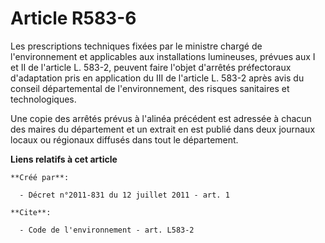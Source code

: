 # Article R583-6

Les prescriptions techniques fixées par le ministre chargé de l'environnement et applicables aux installations lumineuses,
prévues aux I et II de l'article L. 583-2, peuvent faire l'objet d'arrêtés préfectoraux d'adaptation pris en application du
III de l'article L. 583-2 après avis du conseil départemental de l'environnement, des risques sanitaires et technologiques. 

Une copie des arrêtés prévus à l'alinéa précédent est adressée à chacun des maires du département et un extrait en est publié
dans deux journaux locaux ou régionaux diffusés dans tout le département.

**Liens relatifs à cet article**

	**Créé par**:

	  - Décret n°2011-831 du 12 juillet 2011 - art. 1

	**Cite**:

	  - Code de l'environnement - art. L583-2
